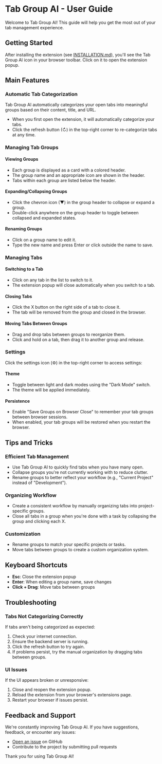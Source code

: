 # Tab Group AI - User Guide

Welcome to Tab Group AI! This guide will help you get the most out of your tab management experience.

## Getting Started

After installing the extension (see [INSTALLATION.md](INSTALLATION.md)), you'll see the Tab Group AI icon in your browser toolbar. Click on it to open the extension popup.

## Main Features

### Automatic Tab Categorization

Tab Group AI automatically categorizes your open tabs into meaningful groups based on their content, title, and URL.

- When you first open the extension, it will automatically categorize your tabs.
- Click the refresh button (↻) in the top-right corner to re-categorize tabs at any time.

### Managing Tab Groups

#### Viewing Groups

- Each group is displayed as a card with a colored header.
- The group name and an appropriate icon are shown in the header.
- Tabs within each group are listed below the header.

#### Expanding/Collapsing Groups

- Click the chevron icon (▼) in the group header to collapse or expand a group.
- Double-click anywhere on the group header to toggle between collapsed and expanded states.

#### Renaming Groups

- Click on a group name to edit it.
- Type the new name and press Enter or click outside the name to save.

### Managing Tabs

#### Switching to a Tab

- Click on any tab in the list to switch to it.
- The extension popup will close automatically when you switch to a tab.

#### Closing Tabs

- Click the X button on the right side of a tab to close it.
- The tab will be removed from the group and closed in the browser.

#### Moving Tabs Between Groups

- Drag and drop tabs between groups to reorganize them.
- Click and hold on a tab, then drag it to another group and release.

### Settings

Click the settings icon (⚙️) in the top-right corner to access settings:

#### Theme

- Toggle between light and dark modes using the "Dark Mode" switch.
- The theme will be applied immediately.

#### Persistence

- Enable "Save Groups on Browser Close" to remember your tab groups between browser sessions.
- When enabled, your tab groups will be restored when you restart the browser.

## Tips and Tricks

### Efficient Tab Management

- Use Tab Group AI to quickly find tabs when you have many open.
- Collapse groups you're not currently working with to reduce clutter.
- Rename groups to better reflect your workflow (e.g., "Current Project" instead of "Development").

### Organizing Workflow

- Create a consistent workflow by manually organizing tabs into project-specific groups.
- Close all tabs in a group when you're done with a task by collapsing the group and clicking each X.

### Customization

- Rename groups to match your specific projects or tasks.
- Move tabs between groups to create a custom organization system.

## Keyboard Shortcuts

- **Esc**: Close the extension popup
- **Enter**: When editing a group name, save changes
- **Click + Drag**: Move tabs between groups

## Troubleshooting

### Tabs Not Categorizing Correctly

If tabs aren't being categorized as expected:

1. Check your internet connection.
2. Ensure the backend server is running.
3. Click the refresh button to try again.
4. If problems persist, try the manual organization by dragging tabs between groups.

### UI Issues

If the UI appears broken or unresponsive:

1. Close and reopen the extension popup.
2. Reload the extension from your browser's extensions page.
3. Restart your browser if issues persist.

## Feedback and Support

We're constantly improving Tab Group AI. If you have suggestions, feedback, or encounter any issues:

- [Open an issue](https://github.com/chirag127/Tab-Group-AI-Browser-Extension/issues) on GitHub
- Contribute to the project by submitting pull requests

Thank you for using Tab Group AI!

